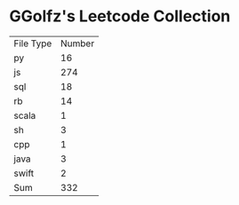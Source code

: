 # GGolfz's Leetcode Collection

<table><tr><td>File Type</td><td>Number</td></tr><tr><td>py</td><td>16</td></tr><tr><td>js</td><td>274</td></tr><tr><td>sql</td><td>18</td></tr><tr><td>rb</td><td>14</td></tr><tr><td>scala</td><td>1</td></tr><tr><td>sh</td><td>3</td></tr><tr><td>cpp</td><td>1</td></tr><tr><td>java</td><td>3</td></tr><tr><td>swift</td><td>2</td></tr><tr><td>Sum</td><td>332</td></tr></table>